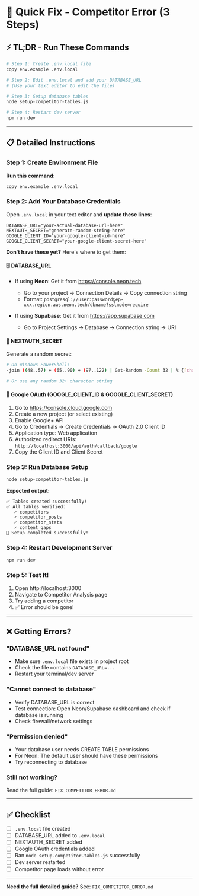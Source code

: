 # 🚀 Quick Fix - Competitor Error (3 Steps)

## ⚡ TL;DR - Run These Commands

```bash
# Step 1: Create .env.local file
copy env.example .env.local

# Step 2: Edit .env.local and add your DATABASE_URL
# (Use your text editor to edit the file)

# Step 3: Setup database tables
node setup-competitor-tables.js

# Step 4: Restart dev server
npm run dev
```

---

## 📋 Detailed Instructions

### Step 1: Create Environment File

**Run this command:**
```bash
copy env.example .env.local
```

### Step 2: Add Your Database Credentials

Open `.env.local` in your text editor and **update these lines**:

```env
DATABASE_URL="your-actual-database-url-here"
NEXTAUTH_SECRET="generate-random-string-here"
GOOGLE_CLIENT_ID="your-google-client-id-here"
GOOGLE_CLIENT_SECRET="your-google-client-secret-here"
```

**Don't have these yet?** Here's where to get them:

#### 🗄️ DATABASE_URL
- If using **Neon**: Get it from https://console.neon.tech
  - Go to your project → Connection Details → Copy connection string
  - Format: `postgresql://user:password@ep-xxx.region.aws.neon.tech/dbname?sslmode=require`

- If using **Supabase**: Get it from https://app.supabase.com
  - Go to Project Settings → Database → Connection string → URI

#### 🔐 NEXTAUTH_SECRET
Generate a random secret:
```bash
# On Windows PowerShell:
-join ((48..57) + (65..90) + (97..122) | Get-Random -Count 32 | % {[char]$_})

# Or use any random 32+ character string
```

#### 🔑 Google OAuth (GOOGLE_CLIENT_ID & GOOGLE_CLIENT_SECRET)
1. Go to https://console.cloud.google.com
2. Create a new project (or select existing)
3. Enable Google+ API
4. Go to Credentials → Create Credentials → OAuth 2.0 Client ID
5. Application type: Web application
6. Authorized redirect URIs: `http://localhost:3000/api/auth/callback/google`
7. Copy the Client ID and Client Secret

### Step 3: Run Database Setup

```bash
node setup-competitor-tables.js
```

**Expected output:**
```
✅ Tables created successfully!
✅ All tables verified:
   ✓ competitors
   ✓ competitor_posts
   ✓ competitor_stats
   ✓ content_gaps
🎉 Setup completed successfully!
```

### Step 4: Restart Development Server

```bash
npm run dev
```

### Step 5: Test It!

1. Open http://localhost:3000
2. Navigate to Competitor Analysis page
3. Try adding a competitor
4. ✅ Error should be gone!

---

## ❌ Getting Errors?

### "DATABASE_URL not found"
- Make sure `.env.local` file exists in project root
- Check the file contains `DATABASE_URL=...`
- Restart your terminal/dev server

### "Cannot connect to database"
- Verify DATABASE_URL is correct
- Test connection: Open Neon/Supabase dashboard and check if database is running
- Check firewall/network settings

### "Permission denied"
- Your database user needs CREATE TABLE permissions
- For Neon: The default user should have these permissions
- Try reconnecting to database

### Still not working?
Read the full guide: `FIX_COMPETITOR_ERROR.md`

---

## ✅ Checklist

- [ ] `.env.local` file created
- [ ] DATABASE_URL added to `.env.local`
- [ ] NEXTAUTH_SECRET added
- [ ] Google OAuth credentials added
- [ ] Ran `node setup-competitor-tables.js` successfully
- [ ] Dev server restarted
- [ ] Competitor page loads without error

---

**Need the full detailed guide?** See: `FIX_COMPETITOR_ERROR.md`




